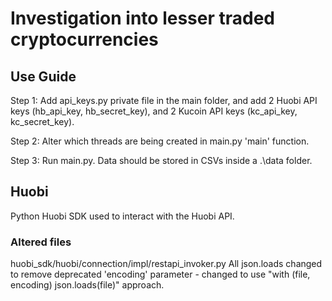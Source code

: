 # Investigation into lesser traded cryptocurrencies

## Use Guide
Step 1: Add api_keys.py private file in the main folder, and add 2 Huobi API keys (hb_api_key, hb_secret_key), and 2 Kucoin API keys (kc_api_key, kc_secret_key).

Step 2: Alter which threads are being created in main.py 'main' function.

Step 3: Run main.py. Data should be stored in CSVs inside a .\data folder.


## Huobi
Python Huobi SDK used to interact with the Huobi API.
### Altered files
huobi_sdk/huobi/connection/impl/restapi_invoker.py 
All json.loads changed to remove deprecated 'encoding' parameter - changed to use "with (file, encoding) json.loads(file)" approach.


